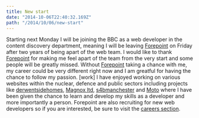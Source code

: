 ```yaml
---
title: New start
date: "2014-10-06T22:40:32.169Z"
path: "/2014/10/06/new-start"
---
```


Starting next Monday I will be joining the BBC as a web developer in the content discovery department, meaning I will be leaving [Forepoint](http://forepoint.co.uk) on Friday after two years of being apart of the web team. I would like to thank [Forepoint](http://forepoint.co.uk) for making me feel apart of the team from the very start and some people will be greatly missed. Without [Forepoint](http://forepoint.co.uk) taking a chance with me, my career could be very different right now and I am greatful for having the chance to follow my passion.  [work] I have enjoyed working on various websites within the nuclear, defence and public sectors including projects like [derwentsidehomes](http://www.derwentsidehomes.co.uk), [Magnox ltd](http://magnoxsites.co.uk), [s4bmanchester](http://s4bmanchester.co.uk) and [Moto](http://moto-way.com) where I have been given the chance to learn and develop my skills as a developer and more importantly a person. Forepoint are also recruiting for new web developers so if you are interested, be sure to visit the [careers section](http://forepoint.co.uk/careers/).
